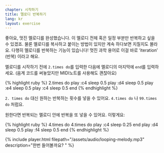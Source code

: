 ```yaml
---
chapter: 시작하기
title: 멜로디 반복하기
lang: kr
layout: exercise
---
```


좋아요, 멋진 멜로디를 완성했습니다. 이 멜로디 전체 혹은 일정 부분만 반복하고 싶을 수 있겠죠. 물론 멜로디를 복사하고 붙이는 방법이 있지만 계속 하다보면 지칠지도 몰라요. 다행히 멜로디를 반복하는 기능이 있습니다! 멋진 과학 용어로 이걸 바로 ‘iteration’ (반복) 이라고 해요. 

멜로디를 시작하기 전에 `2.times do`를 입력한 다음에 멜로디의 마지막에 `end`를 입력하세요. (음계 코드를 써놓았지만 MIDI노트를 사용해도 괜찮아요)

{% highlight ruby %}
2.times do
  play :c4
  sleep 0.5
  play :d4
  sleep 0.5
  play :e4
  sleep 0.5
  play :c4
  sleep 0.5
end
{% endhighlight %}

`2. times do` 대신 원하는 반복하는 횟수를 넣을 수 있어요. `4.times do` 나 `99.times do` 처럼요. 

원한다면 반복되는 멜로디 안에 반복을 또 넣을 수 있어요. 이렇게요:

{% highlight ruby %}
4.times do
  4.times do
    play :c4
    sleep 0.25
  end
  play :d4
  sleep 0.5
  play :f4
  sleep 0.5
end
{% endhighlight %}

{% include player.html filepath="/assets/audio/looping-melody.mp3" description="한번 들어볼까요?
" %}
